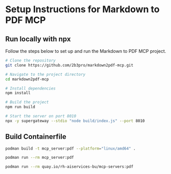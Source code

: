 # Setup Instructions for Markdown to PDF MCP

## Run locally with npx

Follow the steps below to set up and run the Markdown to PDF MCP project.

```bash
# Clone the repository
git clone https://github.com/2b3pro/markdown2pdf-mcp.git

# Navigate to the project directory
cd markdown2pdf-mcp

# Install dependencies
npm install

# Build the project
npm run build

# Start the server on port 8010
npx -y supergateway --stdio "node build/index.js" --port 8010
```

## Build Containerfile

```sh
podman build -t mcp_server:pdf --platform="linux/amd64" .
```

```sh
podman run --rm mcp_server:pdf
```

```sh
podman run --rm quay.io/rh-aiservices-bu/mcp-servers:pdf
```
